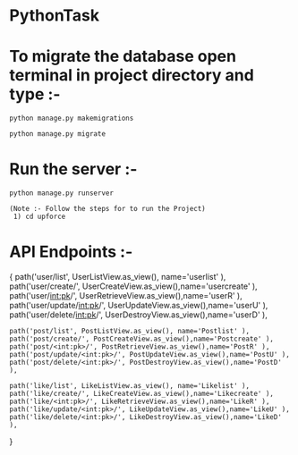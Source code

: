 # PythonTask

# To migrate the database open terminal in project directory and type :-

    python manage.py makemigrations
    
    python manage.py migrate
    
    
# Run the server :-

    python manage.py runserver
    
    (Note :- Follow the steps for to run the Project)
     1) cd upforce
      
      
# API Endpoints :- 

{
    path('user/list', UserListView.as_view(), name='userlist' ),
    path('user/create/', UserCreateView.as_view(),name='usercreate' ),
    path('user/<int:pk>/', UserRetrieveView.as_view(),name='userR' ),
    path('user/update/<int:pk>/', UserUpdateView.as_view(),name='userU' ),
    path('user/delete/<int:pk>/', UserDestroyView.as_view(),name='userD' ),

    path('post/list', PostListView.as_view(), name='Postlist' ),
    path('post/create/', PostCreateView.as_view(),name='Postcreate' ),
    path('post/<int:pk>/', PostRetrieveView.as_view(),name='PostR' ),
    path('post/update/<int:pk>/', PostUpdateView.as_view(),name='PostU' ),
    path('post/delete/<int:pk>/', PostDestroyView.as_view(),name='PostD' ),

    path('like/list', LikeListView.as_view(), name='Likelist' ),
    path('like/create/', LikeCreateView.as_view(),name='Likecreate' ),
    path('like/<int:pk>/', LikeRetrieveView.as_view(),name='LikeR' ),
    path('like/update/<int:pk>/', LikeUpdateView.as_view(),name='LikeU' ),
    path('like/delete/<int:pk>/', LikeDestroyView.as_view(),name='LikeD' ),
    
   }
